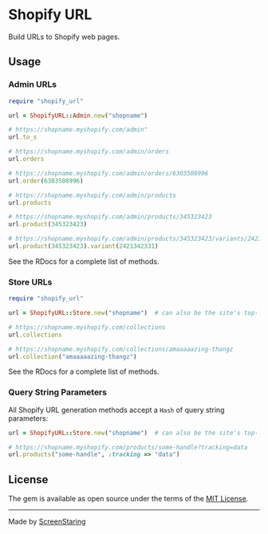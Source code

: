 # Shopify URL

Build URLs to Shopify web pages.

## Usage

### Admin URLs

```rb
require "shopify_url"

url = ShopifyURL::Admin.new("shopname")

# https://shopname.myshopify.com/admin"
url.to_s

# https://shopname.myshopify.com/admin/orders
url.orders

# https://shopname.myshopify.com/admin/orders/6303508996
url.order(6303508996)

# https://shopname.myshopify.com/admin/products
url.products

# https://shopname.myshopify.com/admin/products/345323423
url.product(345323423)

# https://shopname.myshopify.com/admin/products/345323423/variants/2421342331
url.product(345323423).variant(2421342331)
```

See the RDocs for a complete list of methods.

### Store URLs
```rb
require "shopify_url"

url = ShopifyURL::Store.new("shopname")  # can also be the site's top-level domain

# https://shopname.myshopify.com/collections
url.collections

# https://shopname.myshopify.com/collections/amaaaaazing-thangz
url.collection("amaaaaazing-thangz")
```

See the RDocs for a complete list of methods.

### Query String Parameters

All Shopify URL generation methods accept a `Hash` of query string parameters:

```rb
url = ShopifyURL::Store.new("shopname")  # can also be the site's top-level domain

# https://shopname.myshopify.com/products/some-handle?tracking=data
url.products("some-handle", :tracking => "data")
```

## License

The gem is available as open source under the terms of the [MIT License](https://opensource.org/licenses/MIT).

---

Made by [ScreenStaring](http://screenstaring.com)
